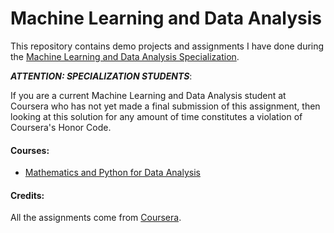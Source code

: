 # Machine Learning and Data Analysis

This repository contains demo projects and assignments I have done during the [Machine Learning and Data Analysis Specialization][machine-learning-data-analysis].

***ATTENTION:  SPECIALIZATION STUDENTS***:

If you are a current Machine Learning and Data Analysis student at Coursera who has not yet made a final submission of this assignment, then looking at this solution for any amount of time constitutes a violation of Coursera's Honor Code.

#### Courses:

- [Mathematics and Python for Data Analysis](./mathematics-python-for-data-analysis)


#### Credits:

All the assignments come from [Coursera][machine-learning-data-analysis].

[machine-learning-data-analysis]: https://www.coursera.org/specializations/machine-learning-data-analysis
